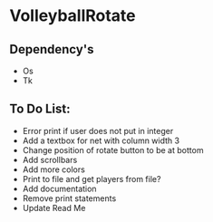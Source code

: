 # VolleyballRotate

## Dependency's
+ Os
+ Tk

## To Do List:
+ Error print if user does not put in integer
+ Add a textbox for net with column width 3
+ Change position of rotate button to be at bottom
+ Add scrollbars
+ Add more colors
+ Print to file and get players from file?
+ Add documentation
+ Remove print statements
+ Update Read Me
